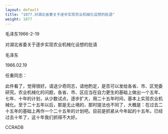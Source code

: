 ```yaml
---
layout: default
title: "1077.对湖北省委关于逐步实现农业机械化设想的批语"
weight: 1077
---
```


毛泽东1966-2-19

对湖北省委关于逐步实现农业机械化设想的批语

毛泽东

1966.02.19

任重同志：

此件看了，觉得很好。请送少奇同志，请他酌定，是否可以发给各省、市、区党委研究。农业机械化的问题，各省、市、区应当在自力更生的基础上做出一个五年、七年、十年的计划，从少数试点，逐步扩大，用二十五年时间，基本上实现农业机械化。至于二十五年以后，那是无止境的，那时提法也不同了，大概是：在过去二十五年的基础上再作一个二十五年的计划吧。目前是抓紧从今年起的十五年。已经过去十年了，这十年我们抓得不大好。

CCRADB

